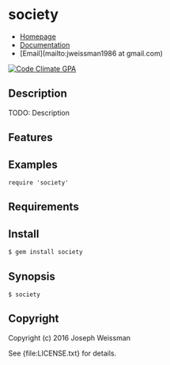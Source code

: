 # society

* [Homepage](https://rubygems.org/gems/society)
* [Documentation](http://rubydoc.info/gems/society/frames)
* [Email](mailto:jweissman1986 at gmail.com)

[![Code Climate GPA](https://codeclimate.com/github//society/badges/gpa.svg)](https://codeclimate.com/github//society)

## Description

TODO: Description

## Features

## Examples

    require 'society'

## Requirements

## Install

    $ gem install society

## Synopsis

    $ society

## Copyright

Copyright (c) 2016 Joseph Weissman

See {file:LICENSE.txt} for details.
